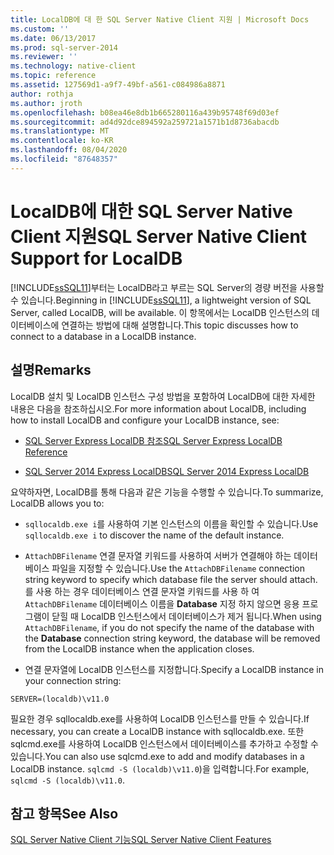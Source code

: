 ```yaml
---
title: LocalDB에 대 한 SQL Server Native Client 지원 | Microsoft Docs
ms.custom: ''
ms.date: 06/13/2017
ms.prod: sql-server-2014
ms.reviewer: ''
ms.technology: native-client
ms.topic: reference
ms.assetid: 127569d1-a9f7-49bf-a561-c084986a8871
author: rothja
ms.author: jroth
ms.openlocfilehash: b08ea46e8db1b665280116a439b95748f69d03ef
ms.sourcegitcommit: ad4d92dce894592a259721a1571b1d8736abacdb
ms.translationtype: MT
ms.contentlocale: ko-KR
ms.lasthandoff: 08/04/2020
ms.locfileid: "87648357"
---
```

# <a name="sql-server-native-client-support-for-localdb"></a><span data-ttu-id="7072f-102">LocalDB에 대한 SQL Server Native Client 지원</span><span class="sxs-lookup"><span data-stu-id="7072f-102">SQL Server Native Client Support for LocalDB</span></span>
  <span data-ttu-id="7072f-103">[!INCLUDE[ssSQL11](../../../includes/sssql11-md.md)]부터는 LocalDB라고 부르는 SQL Server의 경량 버전을 사용할 수 있습니다.</span><span class="sxs-lookup"><span data-stu-id="7072f-103">Beginning in [!INCLUDE[ssSQL11](../../../includes/sssql11-md.md)], a lightweight version of SQL Server, called LocalDB, will be available.</span></span> <span data-ttu-id="7072f-104">이 항목에서는 LocalDB 인스턴스의 데이터베이스에 연결하는 방법에 대해 설명합니다.</span><span class="sxs-lookup"><span data-stu-id="7072f-104">This topic discusses how to connect to a database in a LocalDB instance.</span></span>  
  
## <a name="remarks"></a><span data-ttu-id="7072f-105">설명</span><span class="sxs-lookup"><span data-stu-id="7072f-105">Remarks</span></span>  
 <span data-ttu-id="7072f-106">LocalDB 설치 및 LocalDB 인스턴스 구성 방법을 포함하여 LocalDB에 대한 자세한 내용은 다음을 참조하십시오.</span><span class="sxs-lookup"><span data-stu-id="7072f-106">For more information about LocalDB, including how to install LocalDB and configure your LocalDB instance, see:</span></span>  
  
-   [<span data-ttu-id="7072f-107">SQL Server Express LocalDB 참조</span><span class="sxs-lookup"><span data-stu-id="7072f-107">SQL Server Express LocalDB Reference</span></span>](../../sql-server-express-localdb-reference.md)  
  
-   [<span data-ttu-id="7072f-108">SQL Server 2014 Express LocalDB</span><span class="sxs-lookup"><span data-stu-id="7072f-108">SQL Server 2014 Express LocalDB</span></span>](../../../database-engine/configure-windows/sql-server-2016-express-localdb.md)  
  
 <span data-ttu-id="7072f-109">요약하자면, LocalDB를 통해 다음과 같은 기능을 수행할 수 있습니다.</span><span class="sxs-lookup"><span data-stu-id="7072f-109">To summarize, LocalDB allows you to:</span></span>  
  
-   <span data-ttu-id="7072f-110">`sqllocaldb.exe i`를 사용하여 기본 인스턴스의 이름을 확인할 수 있습니다.</span><span class="sxs-lookup"><span data-stu-id="7072f-110">Use `sqllocaldb.exe i` to discover the name of the default instance.</span></span>  
  
-   <span data-ttu-id="7072f-111">`AttachDBFilename` 연결 문자열 키워드를 사용하여 서버가 연결해야 하는 데이터베이스 파일을 지정할 수 있습니다.</span><span class="sxs-lookup"><span data-stu-id="7072f-111">Use the `AttachDBFilename` connection string keyword to specify which database file the server should attach.</span></span> <span data-ttu-id="7072f-112">를 사용 하는 경우 데이터베이스 연결 문자열 키워드를 사용 하 여 `AttachDBFilename` 데이터베이스 이름을 **Database** 지정 하지 않으면 응용 프로그램이 닫힐 때 LocalDB 인스턴스에서 데이터베이스가 제거 됩니다.</span><span class="sxs-lookup"><span data-stu-id="7072f-112">When using `AttachDBFilename`, if you do not specify the name of the database with the **Database** connection string keyword, the database will be removed from the LocalDB instance when the application closes.</span></span>  
  
-   <span data-ttu-id="7072f-113">연결 문자열에 LocalDB 인스턴스를 지정합니다.</span><span class="sxs-lookup"><span data-stu-id="7072f-113">Specify a LocalDB instance in your connection string:</span></span>  
  
```  
SERVER=(localdb)\v11.0  
```  
  
 <span data-ttu-id="7072f-114">필요한 경우 sqllocaldb.exe를 사용하여 LocalDB 인스턴스를 만들 수 있습니다.</span><span class="sxs-lookup"><span data-stu-id="7072f-114">If necessary, you can create a LocalDB instance with sqllocaldb.exe.</span></span> <span data-ttu-id="7072f-115">또한 sqlcmd.exe를 사용하여 LocalDB 인스턴스에서 데이터베이스를 추가하고 수정할 수 있습니다.</span><span class="sxs-lookup"><span data-stu-id="7072f-115">You can also use sqlcmd.exe to add and modify databases in a LocalDB instance.</span></span> <span data-ttu-id="7072f-116">`sqlcmd -S (localdb)\v11.0`)을 입력합니다.</span><span class="sxs-lookup"><span data-stu-id="7072f-116">For example, `sqlcmd -S (localdb)\v11.0`.</span></span>  
  
## <a name="see-also"></a><span data-ttu-id="7072f-117">참고 항목</span><span class="sxs-lookup"><span data-stu-id="7072f-117">See Also</span></span>  
 [<span data-ttu-id="7072f-118">SQL Server Native Client 기능</span><span class="sxs-lookup"><span data-stu-id="7072f-118">SQL Server Native Client Features</span></span>](sql-server-native-client-features.md)  
  
  
